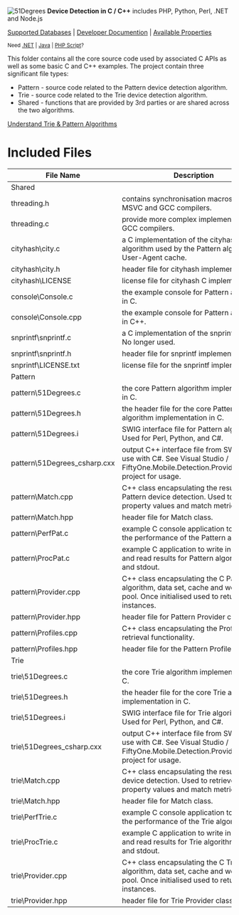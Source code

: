 
![51Degrees](https://51degrees.com/DesktopModules/FiftyOne/Distributor/Logo.ashx?utm_source=github&utm_medium=repository&utm_content=src_home&utm_campaign=c-open-source "THE Fastest and Most Accurate Device Detection") **Device Detection in C / C++** includes PHP, Python, Perl, .NET and Node.js

[Supported Databases](https://51degrees.com/compare-data-options?utm_source=github&utm_medium=repository&utm_content=src_compare-data-options&utm_campaign=c-open-source "Different device databases which can be used with 51Degrees device detection") | [Developer Documention](https://51degrees.com/support/documentation?utm_source=github&utm_medium=repository&utm_content=src_documentation&utm_campaign=c-open-source "Full getting started guide and advanced developer documentation") | [Available Properties](https://51degrees.com/resources/property-dictionary?utm_source=github&utm_medium=repository&utm_content=src_property_dictionary&utm_campaign=c-open-source "View all available properties and values")

<sup>Need [.NET](https://github.com/51Degrees/.NET-Device-Detection "THE Fastest and most Accurate device detection for .NET") | [Java](https://github.com/51Degrees/Java-Device-Detection "THE Fastest and most Accurate device detection for Java") | [PHP Script](https://github.com/51Degrees/51Degrees-PHP)?</sup>

This folder contains all the core source code used by associated C APIs as well as some basic C and C++ examples. The project contain three significant file types:

* Pattern - source code related to the Pattern device detection algorithm.
* Trie - source code related to the Trie device detection algorithm.
* Shared - functions that are provided by 3rd parties or are shared across the two algorithms.

[Understand Trie & Pattern Algorithms](https://51degrees.com/support/documentation/how-device-detection-works?utm_source=github&utm_medium=repository&utm_content=src_algorithms&utm_campaign=c-open-source "Two different methods can be used for Device Detection. We recommend Pattern is used for all except very high performance detection requirements")

# Included Files
| File Name | Description |
| --------- | ----------- |
Shared | |
threading.h | contains synchronisation macros for MSVC and GCC compilers. 
threading.c | provide more complex implementations for GCC compilers. 
cityhash\city.c | a C implementation of the cityhash algorithm used by the Pattern algorithms User-Agent cache.
cityhash\city.h | header file for cityhash implementation.
cityhash\LICENSE | license file for cityhash C implementation.
console\Console.c | the example console for Pattern algorithm in C.
console\Console.cpp | the example console for Pattern algorithm in C++.
snprintf\snprintf.c | a C implementation of the snprintf method. No longer used.
snprintf\snprintf.h | header file for snprintf implementation.
snprintf\LICENSE.txt | license file for the snprintf implementation.
Pattern | |
pattern\51Degrees.c | the core Pattern algorithm implementation in C.
pattern\51Degrees.h | the header file for the core Pattern algorithm implementation in C.
pattern\51Degrees.i | SWIG interface file for Pattern algorithm. Used for Perl, Python, and C#.
pattern\51Degrees_csharp.cxx | output C++ interface file from SWIG for use with C#. See Visual Studio / FiftyOne.Mobile.Detection.Provider.Pattern project for usage.
pattern\Match.cpp | C++ class encapsulating the results of Pattern device detection. Used to retrieve property values and match metrics.
pattern\Match.hpp | header file for Match class.
pattern\PerfPat.c | example C console application to measure the performance of the Pattern algorithm.
pattern\ProcPat.c | example C application to write input data and read results for Pattern algorithm stdin and stdout.
pattern\Provider.cpp | C++ class encapsulating the C Pattern algorithm, data set, cache and workset pool. Once initialised used to return Match instances.
pattern\Provider.hpp | header file for Pattern Provider class.
pattern\Profiles.cpp | C++ class encapsulating the Profiles retrieval functionality.
pattern\Profiles.hpp | header file for the Pattern Profiles class.
Trie | |
trie\51Degrees.c | the core Trie algorithm implementation in C.
trie\51Degrees.h | the header file for the core Trie algorithm implementation in C.
trie\51Degrees.i | SWIG interface file for Trie algorithm. Used for Perl, Python, and C#.
trie\51Degrees_csharp.cxx | output C++ interface file from SWIG for use with C#. See Visual Studio / FiftyOne.Mobile.Detection.Provider.Trie project for usage.
trie\Match.cpp | C++ class encapsulating the results of Trie device detection. Used to retrieve property values and match metrics.
trie\Match.hpp | header file for Match class.
trie\PerfTrie.c | example C console application to measure the performance of the Trie algorithm.
trie\ProcTrie.c | example C application to write input data and read results for Trie algorithm stdin and stdout.
trie\Provider.cpp | C++ class encapsulating the C Trie algorithm, data set, cache and workset pool. Once initialised used to return Match instances.
trie\Provider.hpp | header file for Trie Provider class.
